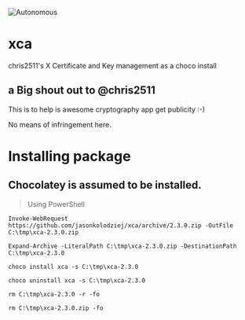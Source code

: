 ![Autonomous](https://github.com/jasonkolodziej/xca/workflows/Autonomous/badge.svg?event=repository_dispatch)
# xca
chris2511's X Certificate and Key management as a choco install

## a Big shout out to @chris2511
This is to help is awesome cryptography app get publicity :-)


No means of infringement here.

# Installing package
## Chocolatey is assumed to be installed.
> Using PowerShell
```
Invoke-WebRequest https://github.com/jasonkolodziej/xca/archive/2.3.0.zip -OutFile C:\tmp\xca-2.3.0.zip

Expand-Archive -LiteralPath C:\tmp\xca-2.3.0.zip -DestinationPath C:\tmp\xca-2.3.0

choco install xca -s C:\tmp\xca-2.3.0

choco uninstall xca -s C:\tmp\xca-2.3.0

rm C:\tmp\xca-2.3.0 -r -fo

rm C:\tmp\xca-2.3.0.zip -fo
```
